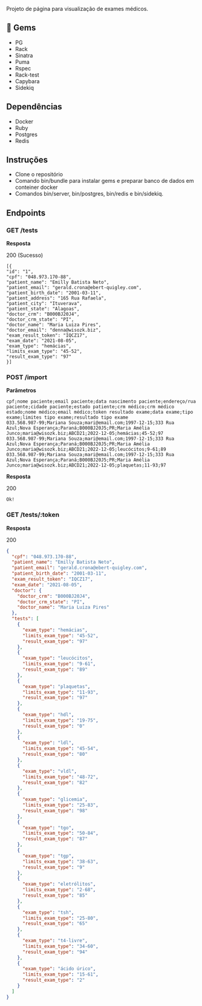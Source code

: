 Projeto de página para visualização de exames médicos.

## 💎 Gems

- PG
- Rack
- Sinatra
- Puma
- Rspec
- Rack-test
- Capybara
- Sidekiq

## Dependências

- Docker
- Ruby
- Postgres
- Redis

## Instruções

- Clone o repositório
- Comando bin/bundle para instalar gems e preparar banco de dados em conteiner docker
- Comandos bin/server, bin/postgres, bin/redis e bin/sidekiq.

## Endpoints

### GET /tests

**Resposta**

200 (Sucesso)

```
[{
"id": "1",
"cpf": "048.973.170-88",
"patient_name": "Emilly Batista Neto",
"patient_email": "gerald.crona@ebert-quigley.com",
"patient_birth_date": "2001-03-11",
"patient_address": "165 Rua Rafaela",
"patient_city": "Ituverava",
"patient_state": "Alagoas",
"doctor_crm": "B000BJ20J4",
"doctor_crm_state": "PI",
"doctor_name": "Maria Luiza Pires",
"doctor_email": "denna@wisozk.biz",
"exam_result_token": "IQCZ17",
"exam_date": "2021-08-05",
"exam_type": "hemácias",
"limits_exam_type": "45-52",
"result_exam_type": "97"
}]
```

### POST /import

**Parâmetros**

```csv
cpf;nome paciente;email paciente;data nascimento paciente;endereço/rua paciente;cidade paciente;estado patiente;crm médico;crm médico estado;nome médico;email médico;token resultado exame;data exame;tipo exame;limites tipo exame;resultado tipo exame
033.568.987-99;Mariana Souza;mari@email.com;1997-12-15;333 Rua Azul;Nova Esperança;Paraná;B000BJ20J5;PR;Maria Amélia Junco;maria@wisozk.biz;ABCD21;2022-12-05;hemácias;45-52;97
033.568.987-99;Mariana Souza;mari@email.com;1997-12-15;333 Rua Azul;Nova Esperança;Paraná;B000BJ20J5;PR;Maria Amélia Junco;maria@wisozk.biz;ABCD21;2022-12-05;leucócitos;9-61;89
033.568.987-99;Mariana Souza;mari@email.com;1997-12-15;333 Rua Azul;Nova Esperança;Paraná;B000BJ20J5;PR;Maria Amélia Junco;maria@wisozk.biz;ABCD21;2022-12-05;plaquetas;11-93;97
```
**Resposta**

200

```
Ok!
```

### GET /tests/:token

**Resposta**

200

```json
{
  "cpf": "048.973.170-88",
  "patient_name": "Emilly Batista Neto",
  "patient_email": "gerald.crona@ebert-quigley.com",
  "patient_birth_date": "2001-03-11",
  "exam_result_token": "IQCZ17",
  "exam_date": "2021-08-05",
  "doctor": {
    "doctor_crm": "B000BJ20J4",
    "doctor_crm_state": "PI",
    "doctor_name": "Maria Luiza Pires"
  },
  "tests": [
    {
      "exam_type": "hemácias",
      "limits_exam_type": "45-52",
      "result_exam_type": "97"
    },
    {
      "exam_type": "leucócitos",
      "limits_exam_type": "9-61",
      "result_exam_type": "89"
    },
    {
      "exam_type": "plaquetas",
      "limits_exam_type": "11-93",
      "result_exam_type": "97"
    },
    {
      "exam_type": "hdl",
      "limits_exam_type": "19-75",
      "result_exam_type": "0"
    },
    {
      "exam_type": "ldl",
      "limits_exam_type": "45-54",
      "result_exam_type": "80"
    },
    {
      "exam_type": "vldl",
      "limits_exam_type": "48-72",
      "result_exam_type": "82"
    },
    {
      "exam_type": "glicemia",
      "limits_exam_type": "25-83",
      "result_exam_type": "98"
    },
    {
      "exam_type": "tgo",
      "limits_exam_type": "50-84",
      "result_exam_type": "87"
    },
    {
      "exam_type": "tgp",
      "limits_exam_type": "38-63",
      "result_exam_type": "9"
    },
    {
      "exam_type": "eletrólitos",
      "limits_exam_type": "2-68",
      "result_exam_type": "85"
    },
    {
      "exam_type": "tsh",
      "limits_exam_type": "25-80",
      "result_exam_type": "65"
    },
    {
      "exam_type": "t4-livre",
      "limits_exam_type": "34-60",
      "result_exam_type": "94"
    },
    {
      "exam_type": "ácido úrico",
      "limits_exam_type": "15-61",
      "result_exam_type": "2"
    }
  ]
}
```




